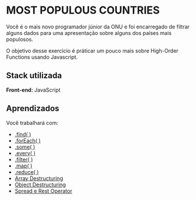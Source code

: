 
# MOST POPULOUS COUNTRIES

Você é o mais novo programador júnior da ONU e foi encarregado de filtrar alguns dados
para uma apresentação sobre alguns dos países mais populosos.

O objetivo desse exercício é práticar um pouco mais sobre High-Order Functions
usando Javascript.




## Stack utilizada

**Front-end:** JavaScript



## Aprendizados

Você trabalhará com:

- [.find( )](https://developer.mozilla.org/pt-BR/docs/Web/JavaScript/Reference/Global_Objects/Array/find)
- [.forEach( )](https://developer.mozilla.org/pt-BR/docs/Web/JavaScript/Reference/Global_Objects/Array/forEach)
- [.some( )](https://developer.mozilla.org/pt-BR/docs/Web/JavaScript/Reference/Global_Objects/Array/some)
- [.every( )](https://developer.mozilla.org/pt-BR/docs/Web/JavaScript/Reference/Global_Objects/Array/every)
- [.filter( )](https://developer.mozilla.org/pt-BR/docs/Web/JavaScript/Reference/Global_Objects/Array/filter)
- [.map( )](https://developer.mozilla.org/pt-BR/docs/Web/JavaScript/Reference/Global_Objects/Array/map)
- [.reduce( )](https://developer.mozilla.org/pt-BR/docs/Web/JavaScript/Reference/Global_Objects/Array/reduce)
- [Array Destructuring](https://developer.mozilla.org/pt-BR/docs/Web/JavaScript/Reference/Operators/Destructuring_assignment#desestrutura%C3%A7%C3%A3o_de_array)
- [Object Destructuring](https://developer.mozilla.org/pt-BR/docs/Web/JavaScript/Reference/Operators/Destructuring_assignment#desestrutura%C3%A7%C3%A3o_de_objeto)
- [Spread e Rest Operator](https://developer.mozilla.org/pt-BR/docs/Web/JavaScript/Reference/Operators/Spread_syntax)
